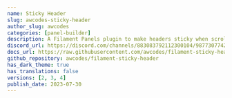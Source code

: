 ```yaml
---
name: Sticky Header
slug: awcodes-sticky-header
author_slug: awcodes
categories: [panel-builder]
description: A Filament Panels plugin to make headers sticky when scrolling.
discord_url: https://discord.com/channels/883083792112300104/987730774285516800
docs_url: https://raw.githubusercontent.com/awcodes/filament-sticky-header/3.x/README.md
github_repository: awcodes/filament-sticky-header
has_dark_theme: true
has_translations: false
versions: [2, 3, 4]
publish_date: 2023-07-30
---
```

